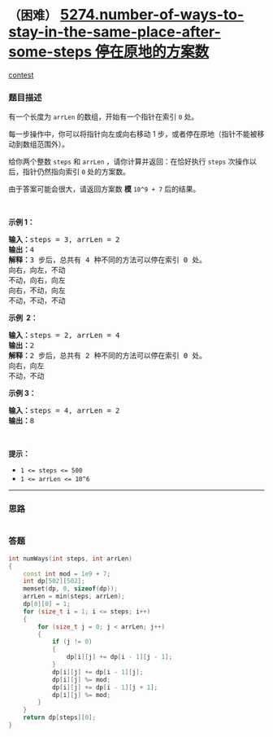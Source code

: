 # `（困难）` [5274.number-of-ways-to-stay-in-the-same-place-after-some-steps 停在原地的方案数](https://leetcode-cn.com/problems/number-of-ways-to-stay-in-the-same-place-after-some-steps/)

[contest](https://leetcode-cn.com/contest/weekly-contest-164/problems/number-of-ways-to-stay-in-the-same-place-after-some-steps/)

### 题目描述
<p>有一个长度为&nbsp;<code>arrLen</code>&nbsp;的数组，开始有一个指针在索引&nbsp;<code>0</code> 处。</p>
<p>每一步操作中，你可以将指针向左或向右移动 1 步，或者停在原地（指针不能被移动到数组范围外）。</p>
<p>给你两个整数&nbsp;<code>steps</code> 和&nbsp;<code>arrLen</code> ，请你计算并返回：在恰好执行&nbsp;<code>steps</code>&nbsp;次操作以后，指针仍然指向索引&nbsp;<code>0</code> 处的方案数。</p>
<p>由于答案可能会很大，请返回方案数 <strong>模</strong>&nbsp;<code>10^9 + 7</code> 后的结果。</p>
<p>&nbsp;</p>
<p><strong>示例 1：</strong></p>
<pre><strong>输入：</strong>steps = 3, arrLen = 2
<strong>输出：</strong>4
<strong>解释：</strong>3 步后，总共有 4 种不同的方法可以停在索引 0 处。
向右，向左，不动
不动，向右，向左
向右，不动，向左
不动，不动，不动
</pre>

<p><strong>示例&nbsp; 2：</strong></p>
<pre><strong>输入：</strong>steps = 2, arrLen = 4
<strong>输出：</strong>2
<strong>解释：</strong>2 步后，总共有 2 种不同的方法可以停在索引 0 处。
向右，向左
不动，不动
</pre>

<p><strong>示例 3：</strong></p>
<pre><strong>输入：</strong>steps = 4, arrLen = 2
<strong>输出：</strong>8
</pre>

<p>&nbsp;</p>
<p><strong>提示：</strong></p>
<ul>
	<li><code>1 &lt;= steps &lt;= 500</code></li>
	<li><code>1 &lt;= arrLen&nbsp;&lt;= 10^6</code></li>
</ul>

---
### 思路
```

```



### 答题
``` C++
int numWays(int steps, int arrLen)
{
	const int mod = 1e9 + 7;
	int dp[502][502];
	memset(dp, 0, sizeof(dp));
	arrLen = min(steps, arrLen);
	dp[0][0] = 1;
	for (size_t i = 1; i <= steps; i++)
	{
		for (size_t j = 0; j < arrLen; j++)
		{
			if (j != 0)
			{
				dp[i][j] += dp[i - 1][j - 1];
			}
			dp[i][j] += dp[i - 1][j];
			dp[i][j] %= mod;
			dp[i][j] += dp[i - 1][j + 1];
			dp[i][j] %= mod;
		}
	}
	return dp[steps][0];
}
```




